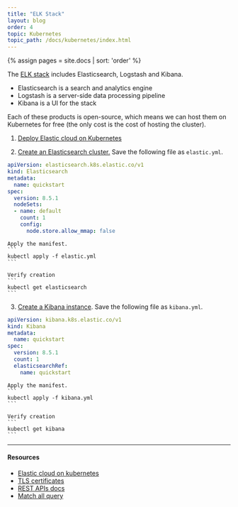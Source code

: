 ```yaml
---
title: "ELK Stack"
layout: blog
order: 4
topic: Kubernetes
topic_path: /docs/kubernetes/index.html
---
```

{% assign pages = site.docs | sort: 'order' %}

The [ELK stack](https://www.elastic.co/what-is/elk-stack) includes Elasticsearch, Logstash and Kibana.
* Elasticsearch is a search and analytics engine
* Logstash is a server-side data processing pipeline
* Kibana is a UI for the stack

Each of these products is open-source, which means we can host them on Kubernetes for free (the only cost is the cost of hosting the cluster).

1. [Deploy Elastic cloud on Kubernetes](https://www.elastic.co/guide/en/cloud-on-k8s/2.5/k8s-deploy-eck.html)

2. [Create an Elasticsearch cluster.](https://www.elastic.co/guide/en/cloud-on-k8s/2.5/k8s-deploy-elasticsearch.html) Save the following file as `elastic.yml`.
```yml
apiVersion: elasticsearch.k8s.elastic.co/v1
kind: Elasticsearch
metadata:
  name: quickstart
spec:
  version: 8.5.1
  nodeSets:
  - name: default
    count: 1
    config:
      node.store.allow_mmap: false
```

    Apply the manifest.
    ```
    kubectl apply -f elastic.yml
    ```

    Verify creation
    ```
    kubectl get elasticsearch
    ```

3. [Create a Kibana instance](https://www.elastic.co/guide/en/cloud-on-k8s/2.5/k8s-deploy-kibana.html). Save the following file as `kibana.yml`.
```yml
apiVersion: kibana.k8s.elastic.co/v1
kind: Kibana
metadata:
  name: quickstart
spec:
  version: 8.5.1
  count: 1
  elasticsearchRef:
    name: quickstart
```

    Apply the manifest.
    ```
    kubectl apply -f kibana.yml
    ```

    Verify creation
    ```
    kubectl get kibana
    ```

<hr>

#### Resources
* [Elastic cloud on kubernetes](https://www.elastic.co/guide/en/cloud-on-k8s/2.5/index.html)
* [TLS certificates](https://www.elastic.co/guide/en/cloud-on-k8s/current/k8s-tls-certificates.html)
* [REST APIs docs](https://www.elastic.co/guide/en/elasticsearch/reference/current/rest-apis.html)
* [Match all query](https://www.elastic.co/guide/en/elasticsearch/reference/current/query-dsl-match-all-query.html)